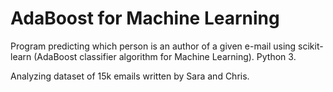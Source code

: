 # AdaBoost for Machine Learning

Program predicting which person is an author of a given e-mail using scikit-learn (AdaBoost classifier algorithm for Machine Learning). Python 3.

Analyzing dataset of 15k emails written by Sara and Chris.